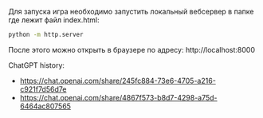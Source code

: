 Для запуска игра необходимо запустить локальный вебсервер в папке где лежит файл index.html:

```bash
python -m http.server
```

После этого можно открыть в браузере по адресу: http://localhost:8000

ChatGPT history:

- https://chat.openai.com/share/245fc884-73e6-4705-a216-c921f7d56d7e
- https://chat.openai.com/share/4867f573-b8d7-4298-a75d-6464ac807565
